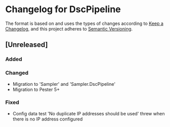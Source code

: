 # Changelog for DscPipeline

The format is based on and uses the types of changes according to [Keep a Changelog](https://keepachangelog.com/en/1.0.0/),
and this project adheres to [Semantic Versioning](https://semver.org/spec/v2.0.0.html).

## [Unreleased]

### Added

### Changed

- Migration to 'Sampler' and 'Sampler.DscPipeline'
- Migration to Pester 5+

### Fixed

- Config data test 'No duplicate IP addresses should be used' threw when there
  is no IP address configured
